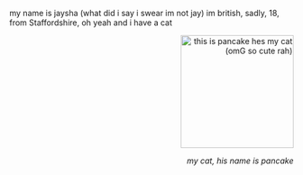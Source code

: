 my name is jaysha (what did i say i swear im not jay) im british, sadly, 18, from Staffordshire, oh yeah and i have a cat
<p align="right">
   <img width="200" src="iswearimnotjay.github.io/docs/assets/mycat.jpg" alt="this is pancake hes my cat (omG so cute rah)"title="my cat (omg so cute)">
</p>
<p align="right">
<em>my cat, his name is pancake</em>
</p>

